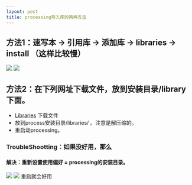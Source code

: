 ```yaml
---
layout: post
title: processing导入库的两种方法
---
```


## 方法1：速写本 → 引用库 → 添加库 → libraries → install （这样比较慢）
![](/docs/images/2020-12-22-20-18-50.png)
![](/docs/images/2020-12-22-20-21-11.png)

## 方法2：在下列网址下载文件，放到安装目录/library下面。
- [Libraries](https://www.processing.org/reference/libraries/) 下载文件
- 放到process安装目录/libraries/ 。注意是解压缩的。
- 重启动processing。

### TroubleShootting：如果没好用，那么
#### 解决：重新设置使用偏好 = processing的安装目录。
![](/docs/images/2020-12-22-20-23-19.png)
![](/docs/images/2020-12-22-20-23-29.png)
重启就会好用